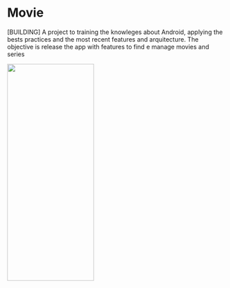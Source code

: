 # Movie
[BUILDING] A project to training the knowleges about Android, applying the bests practices and the most recent features and arquitecture. The objective is release the app with features to find e manage movies and series

<img src="https://github.com/claudiogaalvao/Movie/raw/master/gifs/Versao1.gif" width="200" height="500" />
